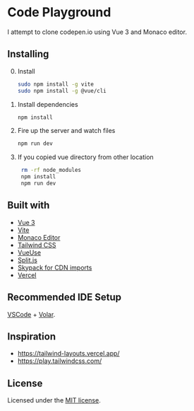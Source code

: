 # Code Playground

I attempt to clone codepen.io using Vue 3 and Monaco editor.

## Installing
0. Install 

    ```bash
   sudo npm install -g vite
   sudo npm install -g @vue/cli
   ```

1. Install dependencies

   ```bash
   npm install
   ```

2. Fire up the server and watch files

   ```bash
   npm run dev
   ```
3. If you copied vue directory from other location
   ```bash
    rm -rf node_modules
    npm install
    npm run dev
   ```

## Built with

- [Vue 3](https://v3.vuejs.org/)
- [Vite](https://vitejs.dev/)
- [Monaco Editor](https://github.com/microsoft/monaco-editor)
- [Tailwind CSS](https://tailwindcss.com/)
- [VueUse](https://vueuse.org/)
- [Split.js](https://github.com/nathancahill/split)
- [Skypack for CDN imports](https://www.skypack.dev/)
- [Vercel](https://vercel.com/)

## Recommended IDE Setup

[VSCode](https://code.visualstudio.com/) + [Volar](https://marketplace.visualstudio.com/items?itemName=Vue.volar).

## Inspiration
- https://tailwind-layouts.vercel.app/
- https://play.tailwindcss.com/

## License

Licensed under the [MIT license](https://opensource.org/licenses/MIT).
